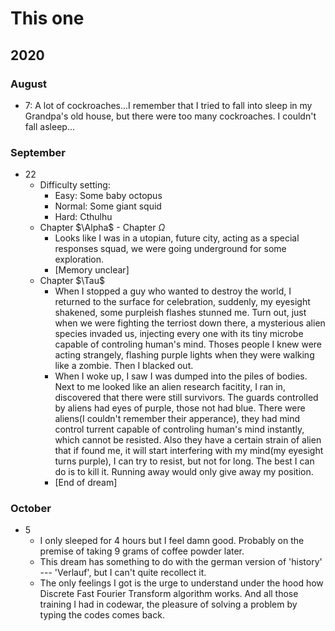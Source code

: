 # This one
## 2020
### August
- 7: A lot of cockroaches...I remember that I tried to fall into sleep in my Grandpa's old house, but there were too many cockroaches. I couldn't fall asleep...

### September
- 22
  - Difficulty setting:
    - Easy: Some baby octopus
    - Normal: Some giant squid
    - Hard: Cthulhu
  - Chapter $\Alpha$ - Chapter $\Omega$
    - Looks like I was in a utopian, future city, acting as a special responses squad, we were going underground for some exploration.
    - \[Memory unclear\]
  - Chapter $\Tau$
    - When I stopped a guy who wanted to destroy the world, I returned to the surface for celebration, suddenly, my eyesight shakened, some purpleish flashes stunned me. Turn out, just when we were fighting the terriost down there, a mysterious alien species invaded us, injecting every one with its tiny microbe capable of controling human's mind. Thoses people I knew were acting strangely, flashing purple lights when they were walking like a zombie. Then I blacked out.
    - When I woke up, I saw I was dumped into the piles of bodies. Next to me looked like an alien research facitity, I ran in, discovered that there were still survivors. The guards controlled by aliens had eyes of purple, those not had blue. There were aliens(I couldn't remember their apperance), they had mind control turrent capable of controling human's mind instantly, which cannot be resisted. Also they have a certain strain of alien that if found me, it will start interfering with my mind(my eyesight turns purple), I can try to resist, but not for long. The best I can do is to kill it. Running away would only give away my position.
    - \[End of dream\]

### October
- 5
  - I only sleeped for 4 hours but I feel damn good. Probably on the premise of taking 9 grams of coffee powder later.
  - This dream has something to do with the german version of 'history' --- 'Verlauf', but I can't quite recollect it.
  - The only feelings I got is the urge to understand under the hood how Discrete Fast Fourier Transform algorithm works. And all those training I had in codewar, the pleasure of solving a problem by typing the codes comes back.